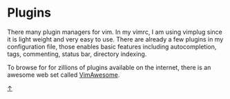 # Plugins

There many plugin managers for vim. In my vimrc, I am using vimplug since it is light weight and very easy to use. There are already a few plugins in my configuration file, those enables basic features including autocompletion, tags, commenting, status bar, directory indexing.

To browse for for zillions of plugins available on the internet, there is an awesome web set called [VimAwesome](https://vimawesome.com).

[&uparrow;](#plugins)